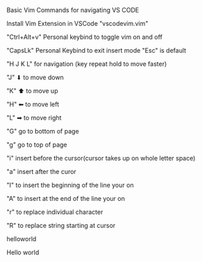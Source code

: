 Basic Vim Commands for navigating VS CODE

Install Vim Extension in VSCode "vscodevim.vim"

"Ctrl+Alt+v"  Personal keybind to toggle vim on and off 
<!-- Navigation -->
"CapsLk" Personal Keybind to exit insert mode "Esc" is default 

"H J K L" for navigation (key repeat hold to move faster)

"J" ⬇ to move down 

"K" ⬆ to move up

"H" ⬅ to move left

"L" ➡ to move right 

"G" go to bottom of page

"g" go to top of page

<!-- Basic Editing -->

"i" insert before the cursor(cursor takes up on whole letter space)

"a" insert after the curor

"I" to insert the beginning of the line your on 

"A" to insert at the end of the line your on


"r" to replace  individual character


"R" to replace string starting at cursor

helloworld









Hello world